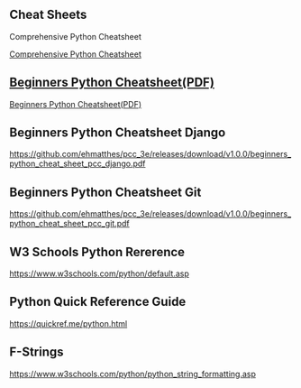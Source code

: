 ## Cheat Sheets
Comprehensive Python Cheatsheet

[Comprehensive Python Cheatsheet](https://github.com/GaJoDev/Python/blob/main/python_cheat_sheet.md)

## [Beginners Python Cheatsheet(PDF)](https://github.com/ehmatthes/pcc_3e/releases/download/v1.0.0/beginners_python_cheat_sheet_pcc.pdf)


[Beginners Python Cheatsheet(PDF)](https://github.com/ehmatthes/pcc_3e/releases/download/v1.0.0/beginners_python_cheat_sheet_pcc.pdf)
## Beginners Python Cheatsheet Django

https://github.com/ehmatthes/pcc_3e/releases/download/v1.0.0/beginners_python_cheat_sheet_pcc_django.pdf
[]()
## Beginners Python Cheatsheet Git

https://github.com/ehmatthes/pcc_3e/releases/download/v1.0.0/beginners_python_cheat_sheet_pcc_git.pdf
[]()
## W3 Schools Python Rererence

https://www.w3schools.com/python/default.asp
[]()
## Python Quick Reference Guide
https://quickref.me/python.html
[]()
## F-Strings
https://www.w3schools.com/python/python_string_formatting.asp







